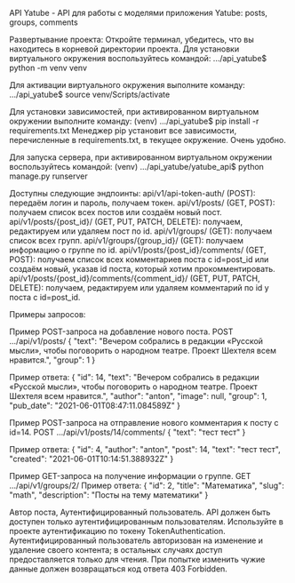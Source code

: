 API Yatube - API для работы с моделями приложения Yatube: posts, groups, comments 

Развертывание проекта:
Откройте терминал, убедитесь, что вы находитесь в корневой директории проекта.
Для установки виртуального окружения воспользуйтесь командой:
    .../api_yatube$ python -m venv venv

Для активации виртуального окружения выполните команду:
    .../api_yatube$ source venv/Scripts/activate

Для установки зависимостей, при активированном виртуальном окружении выполните команду:
    (venv) .../api_yatube$ pip install -r requirements.txt
Менеджер pip установит все зависимости, перечисленные в requirements.txt, в текущее окружение. Очень удобно.

Для запуска сервера, при активированном виртуальном окружении воспользуйтесь командой:
    (venv) .../api_yatube/yatube_api$ python manage.py runserver


Доступны следующие эндпоинты:
    api/v1/api-token-auth/ (POST): передаём логин и пароль, получаем токен.
    api/v1/posts/ (GET, POST): получаем список всех постов или создаём новый пост.
    api/v1/posts/{post_id}/ (GET, PUT, PATCH, DELETE): получаем, редактируем или удаляем пост по id.
    api/v1/groups/ (GET): получаем список всех групп.
    api/v1/groups/{group_id}/ (GET): получаем информацию о группе по id.
    api/v1/posts/{post_id}/comments/ (GET, POST): получаем список всех комментариев поста с id=post_id или создаём новый, указав id поста, который хотим прокомментировать.
    api/v1/posts/{post_id}/comments/{comment_id}/ (GET, PUT, PATCH, DELETE): получаем, редактируем или удаляем комментарий по id у поста с id=post_id.


Примеры запросов:

Пример POST-запроса на добавление нового поста.
POST .../api/v1/posts/
{
    "text": "Вечером собрались в редакции «Русской мысли», чтобы поговорить о народном театре. Проект Шехтеля всем нравится.",
    "group": 1
}

Пример ответа:
{
    "id": 14,
    "text": "Вечером собрались в редакции «Русской мысли», чтобы поговорить о народном театре. Проект Шехтеля всем нравится.",
    "author": "anton",
    "image": null,
    "group": 1,
    "pub_date": "2021-06-01T08:47:11.084589Z"
}

Пример POST-запроса на отправление нового комментария к посту с id=14.
POST .../api/v1/posts/14/comments/
{
    "text": "тест тест"
}

Пример ответа:
{
    "id": 4,
    "author": "anton",
    "post": 14,
    "text": "тест тест",
    "created": "2021-06-01T10:14:51.388932Z"
}

Пример GET-запроса на получение информации о группе.
GET .../api/v1/groups/2/
Пример ответа:
{
    "id": 2,
    "title": "Математика",
    "slug": "math",
    "description": "Посты на тему математики"
}

Автор поста, Аутентифицированный пользователь.
API должен быть доступен только аутентифицированным пользователям. Используйте в проекте аутентификацию по токену TokenAuthentication.
Аутентифицированный пользователь авторизован на изменение и удаление своего контента; в остальных случаях доступ предоставляется только для чтения. При попытке изменить чужие данные должен возвращаться код ответа 403 Forbidden.